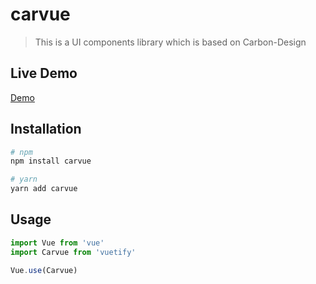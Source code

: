 # carvue

> This is a UI components library which is based on Carbon-Design

## Live Demo

[Demo](https://nicholaslee119.github.io/carbon-components-vue/storybook-static/)

## Installation

``` bash
# npm
npm install carvue
```

``` bash
# yarn
yarn add carvue
```

## Usage

```javascript
import Vue from 'vue'
import Carvue from 'vuetify'

Vue.use(Carvue)
```
